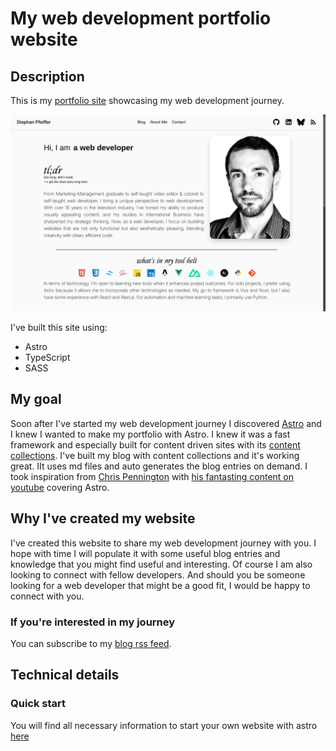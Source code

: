 # My web development portfolio website

## Description

This is my [portfolio site](https://stephthedev.de/) showcasing my web development journey.

![Image](/public/StephTheDev-Screenshot.png)

I've built this site using:

- Astro
- TypeScript
- SASS

## My goal

Soon after I've started my web development journey I discovered [Astro](https://astro.build) and I knew I wanted to make my portfolio with Astro. I knew it was a fast framework and especially built for content driven sites with its [content collections](https://docs.astro.build/en/guides/content-collections/). I've built my blog with content collections and it's working great. IIt uses md files and auto generates the blog entries on demand.
I took inspiration from [Chris Pennington](https://chrispennington.blog/) with [his fantasting content on youtube](https://www.youtube.com/@codinginpublic) covering Astro.

## Why I've created my website

I've created this website to share my web development journey with you. I hope with time I will populate it with some useful blog entries and knowledge that you might find useful and interesting. Of course I am also looking to connect with fellow developers. And should you be someone looking for a web developer that might be a good fit, I would be happy to connect with you.

### If you're interested in my journey

You can subscribe to my [blog rss feed](https://stephthedev.de/blog.xml).

## Technical details

### Quick start

You will find all necessary information to start your own website with astro [here](https://docs.astro.build/en/getting-started/)
